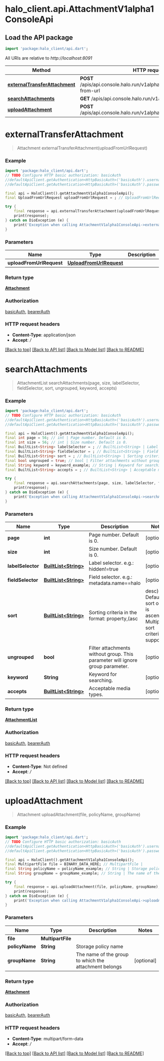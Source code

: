 # halo_client.api.AttachmentV1alpha1ConsoleApi

## Load the API package
```dart
import 'package:halo_client/api.dart';
```

All URIs are relative to *http://localhost:8091*

Method | HTTP request | Description
------------- | ------------- | -------------
[**externalTransferAttachment**](AttachmentV1alpha1ConsoleApi.md#externaltransferattachment) | **POST** /apis/api.console.halo.run/v1alpha1/attachments/-/upload-from-url | 
[**searchAttachments**](AttachmentV1alpha1ConsoleApi.md#searchattachments) | **GET** /apis/api.console.halo.run/v1alpha1/attachments | 
[**uploadAttachment**](AttachmentV1alpha1ConsoleApi.md#uploadattachment) | **POST** /apis/api.console.halo.run/v1alpha1/attachments/upload | 


# **externalTransferAttachment**
> Attachment externalTransferAttachment(uploadFromUrlRequest)



### Example
```dart
import 'package:halo_client/api.dart';
// TODO Configure HTTP basic authorization: basicAuth
//defaultApiClient.getAuthentication<HttpBasicAuth>('basicAuth').username = 'YOUR_USERNAME'
//defaultApiClient.getAuthentication<HttpBasicAuth>('basicAuth').password = 'YOUR_PASSWORD';

final api = HaloClient().getAttachmentV1alpha1ConsoleApi();
final UploadFromUrlRequest uploadFromUrlRequest = ; // UploadFromUrlRequest | 

try {
    final response = api.externalTransferAttachment(uploadFromUrlRequest);
    print(response);
} catch on DioException (e) {
    print('Exception when calling AttachmentV1alpha1ConsoleApi->externalTransferAttachment: $e\n');
}
```

### Parameters

Name | Type | Description  | Notes
------------- | ------------- | ------------- | -------------
 **uploadFromUrlRequest** | [**UploadFromUrlRequest**](UploadFromUrlRequest.md)|  | 

### Return type

[**Attachment**](Attachment.md)

### Authorization

[basicAuth](../README.md#basicAuth), [bearerAuth](../README.md#bearerAuth)

### HTTP request headers

 - **Content-Type**: application/json
 - **Accept**: */*

[[Back to top]](#) [[Back to API list]](../README.md#documentation-for-api-endpoints) [[Back to Model list]](../README.md#documentation-for-models) [[Back to README]](../README.md)

# **searchAttachments**
> AttachmentList searchAttachments(page, size, labelSelector, fieldSelector, sort, ungrouped, keyword, accepts)



### Example
```dart
import 'package:halo_client/api.dart';
// TODO Configure HTTP basic authorization: basicAuth
//defaultApiClient.getAuthentication<HttpBasicAuth>('basicAuth').username = 'YOUR_USERNAME'
//defaultApiClient.getAuthentication<HttpBasicAuth>('basicAuth').password = 'YOUR_PASSWORD';

final api = HaloClient().getAttachmentV1alpha1ConsoleApi();
final int page = 56; // int | Page number. Default is 0.
final int size = 56; // int | Size number. Default is 0.
final BuiltList<String> labelSelector = ; // BuiltList<String> | Label selector. e.g.: hidden!=true
final BuiltList<String> fieldSelector = ; // BuiltList<String> | Field selector. e.g.: metadata.name==halo
final BuiltList<String> sort = ; // BuiltList<String> | Sorting criteria in the format: property,(asc|desc). Default sort order is ascending. Multiple sort criteria are supported.
final bool ungrouped = true; // bool | Filter attachments without group. This parameter will ignore group parameter.
final String keyword = keyword_example; // String | Keyword for searching.
final BuiltList<String> accepts = ; // BuiltList<String> | Acceptable media types.

try {
    final response = api.searchAttachments(page, size, labelSelector, fieldSelector, sort, ungrouped, keyword, accepts);
    print(response);
} catch on DioException (e) {
    print('Exception when calling AttachmentV1alpha1ConsoleApi->searchAttachments: $e\n');
}
```

### Parameters

Name | Type | Description  | Notes
------------- | ------------- | ------------- | -------------
 **page** | **int**| Page number. Default is 0. | [optional] 
 **size** | **int**| Size number. Default is 0. | [optional] 
 **labelSelector** | [**BuiltList&lt;String&gt;**](String.md)| Label selector. e.g.: hidden!=true | [optional] 
 **fieldSelector** | [**BuiltList&lt;String&gt;**](String.md)| Field selector. e.g.: metadata.name==halo | [optional] 
 **sort** | [**BuiltList&lt;String&gt;**](String.md)| Sorting criteria in the format: property,(asc|desc). Default sort order is ascending. Multiple sort criteria are supported. | [optional] 
 **ungrouped** | **bool**| Filter attachments without group. This parameter will ignore group parameter. | [optional] 
 **keyword** | **String**| Keyword for searching. | [optional] 
 **accepts** | [**BuiltList&lt;String&gt;**](String.md)| Acceptable media types. | [optional] 

### Return type

[**AttachmentList**](AttachmentList.md)

### Authorization

[basicAuth](../README.md#basicAuth), [bearerAuth](../README.md#bearerAuth)

### HTTP request headers

 - **Content-Type**: Not defined
 - **Accept**: */*

[[Back to top]](#) [[Back to API list]](../README.md#documentation-for-api-endpoints) [[Back to Model list]](../README.md#documentation-for-models) [[Back to README]](../README.md)

# **uploadAttachment**
> Attachment uploadAttachment(file, policyName, groupName)



### Example
```dart
import 'package:halo_client/api.dart';
// TODO Configure HTTP basic authorization: basicAuth
//defaultApiClient.getAuthentication<HttpBasicAuth>('basicAuth').username = 'YOUR_USERNAME'
//defaultApiClient.getAuthentication<HttpBasicAuth>('basicAuth').password = 'YOUR_PASSWORD';

final api = HaloClient().getAttachmentV1alpha1ConsoleApi();
final MultipartFile file = BINARY_DATA_HERE; // MultipartFile | 
final String policyName = policyName_example; // String | Storage policy name
final String groupName = groupName_example; // String | The name of the group to which the attachment belongs

try {
    final response = api.uploadAttachment(file, policyName, groupName);
    print(response);
} catch on DioException (e) {
    print('Exception when calling AttachmentV1alpha1ConsoleApi->uploadAttachment: $e\n');
}
```

### Parameters

Name | Type | Description  | Notes
------------- | ------------- | ------------- | -------------
 **file** | **MultipartFile**|  | 
 **policyName** | **String**| Storage policy name | 
 **groupName** | **String**| The name of the group to which the attachment belongs | [optional] 

### Return type

[**Attachment**](Attachment.md)

### Authorization

[basicAuth](../README.md#basicAuth), [bearerAuth](../README.md#bearerAuth)

### HTTP request headers

 - **Content-Type**: multipart/form-data
 - **Accept**: */*

[[Back to top]](#) [[Back to API list]](../README.md#documentation-for-api-endpoints) [[Back to Model list]](../README.md#documentation-for-models) [[Back to README]](../README.md)

